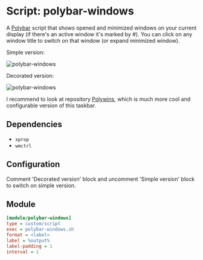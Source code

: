 # Script: polybar-windows

A [Polybar](https://github.com/jaagr/polybar) script that shows opened and minimized windows on your current display (if there's an active window it's marked by #). You can click on any window title to switch on that window (or expand minimized window).

Simple version:

![polybar-windows](screenshots/polybar-windows.png)

Decorated version:

![polybar-windows](screenshots/polybar-windows-decorated.png)

I recommend to look at repository [Polywins](https://github.com/alnj/polywins), which is much more cool and configurable version of this taskbar.

## Dependencies

* `xprop`
* `wmctrl`

## Configuration

Comment 'Decorated version' block and uncomment 'Simple version' block to switch on simple version.

## Module

```ini
[module/polybar-windows]
type = custom/script
exec = polybar-windows.sh
format = <label>
label = %output%
label-padding = 1
interval = 1
```
